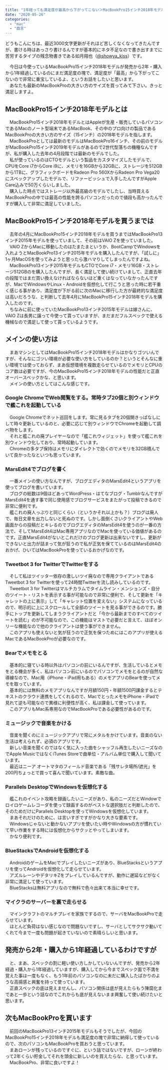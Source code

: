 ```yaml
---
title: "1年経っても満足度が最高から下がってこない＞MacBookPro15インチ2018年モデル"
date: "2020-05-26"
categories: 
  - "mac"
  - "戯言"
---
```


どうもこんにちは、最近3000文字更新がそれほど苦しくなくなってきたんですが、書ける時はあっさり書けるんですが基本的にネタ不足なので書き出すまでに苦労するタイプの残念物書きである如月翔也（[@showya\_kiss](http://twitter.com/showya_kiss)）です。  
  
　今日は今使っているMacBookPro15インチ2018年モデルが発売から2年・購入から1年経過しているのにまだ満足度の塊で、満足度が「最高」から下がってこないので非常に重宝しているよ、というお話をしたいと思います。  
　あなたも最新のMacBookProの大きい方のサイズを買ってみて下さい。きっと満足しますよ。  

## MacBookPro15インチ2018年モデルとは

　MacBookPro15インチ2018年モデルとはAppleが生産・販売しているパソコンであるMacのノート型端末であるMacBook、その中のプロ向けの製品であるMacBookProの大きい方のサイズ（15インチ）の2018年モデルを指します。  
　MacBookProとしては最新のモデルはMacBookPro16インチ、その前のモデルがMacBookPro15インチ2019年モデルがあるので2世代型落ちの機種なんですが、私が購入した去年の4月段階では最新のモデルでした。  
　私が使っているのはCTOモデルという製品をカスタマイズしたモデルで、CPUをCore i7からCore i9に、メモリを16GBから32GBに、ストレージを512GBから1TBに、グラフィックボードをRadeon Pro 560XからRadeon Pro Vega20にスペックアップしたモデルで、リファービッシュで入手したんですがApple Care込みで50万くらいしました。  
　購入した時点ではストレージ以外最高級のモデルでしたし、当時買えるMacBookProの中では最高の性能を誇るパソコンだったので値段も高かったんですが購入して非常に満足していました。  

## MacBookPro15インチ2018年モデルを買うまでは

　去年の4月にMacBookPro15インチ2018年モデルを買うまではMacBookPro13インチ2015年モデルを使っていまして、その前はVAIO Zを使っていました。  
　VAIO ZからMacに移動したのはたまたまというか、BootCampでWindowsを入れようとMacBookPro13インチ2015年モデルを購入したんですが、「試しに」1ヶ月MacOSを使ってみようと思ったら激ハマりしてしまったんですよね。  
　MacBookPro13インチ2015年モデルもCTOでCore i7・メモリ16GB・ストレージ512GBのを購入したんですが、長く満足して使い続けていまして、正直去年の段階ではまだ買い換えなければならないほど重くはなっていなかったんですが、MacでWindowsやLinux・Androidを仮想化して行こうと思った時に若干重く感じる事があり、満足度が下がる前に次のMacに移行した方が最終的な満足度は高いだろうな、と判断して去年4月にMacBookPro15インチ2018年モデルを購入したのです。  
　ちなみに前に使っていたMacBookPro13インチ2015年モデルは嫁さんに、VAIO Zは長男に譲って今使って貰っていますが、まだまだフルスペックで使える機械なので満足して使って貰っているようです。  

## メインの使い方は

　まあマシンとしてはMacBookPro15インチ2018年モデルはかなりゴツいんですが、そんなにゴツい環境が必要な使い方をしているのか？というとそんなに重い環境では使っておらず、まあ仮想環境を複数走らせているのでメモリとCPUのコア数は必要ですが、今のMacBookPro15インチ2018年モデルの性能だと正直オーバースペックかな、と思います。  
　メインの使い方としてはこんな感じです。  

### Google ChromeでWeb閲覧をする。常時タブ20個と別ウィンドウで艦これを起動している

　Google Chromeでネット巡回をします。常に見るタブを20個開きっぱなしにして時々更新しているのと、必要に応じて別ウィンドウでChromeを起動して調べ物をします。  
　それと艦これの廃プレイヤーなので「艦これウィジェット」を使って艦これを別ウィンドウ化しており、常時起動しています。  
　Chromeの多タブ保持はメモリにダイレクトで効くのでメモリを32GB積んでいて良かったなといつも思っています。  

### MarsEdit4でブログを書く

　一番メインの使い方なんですが、ブログエディタのMarsEdit4というアプリを使ってブログを書いています。  
　ブログの総数は9個ほどあってWordPress・はてなブログ・TumblrなんですがMarsEdit4を通す事で同じ使用感でブログサービスをまたがって投稿できるので非常に便利です。  
　艦これの廃人っぷりと同じくらい（というかそれ以上かも？）ブログは廃人で、毎日文章を出力しないと死ぬのです。しかし面倒くさいクライアントやWeb画面からの投稿だとキレるのでブログエディタのMarsEdit4を使うのが一番の方法で、そしてMarsEdit4はMac専用アプリなのでMacを使っている価値があるのです。正直MarsEdit4がないとこれだけのブログ更新は出来ないですし、更新ができないと出力が詰まって気が狂うので私が正気を保てているのはMarsEdit4のおかげ、ひいてはMacBookProを使っているおかげなのです。  

### Tweetbot 3 for TwitterでTwitterをする

　そして私はツイッター依存の激しいツイ廃なので専用クライアントであるTweetbot 3 for Twitterを使って24時間Twitterを流し読みしているのです。  
　Tweetbot 3 for Twitterはマルチカラムでタイムライン・メンションズ・自分のツイート・リストを表示する事が可能なので非常に便利で、そして更新を「キャレットの上に表示」して「キャレット位置を変えない」システムになっているので、明示的に上にスクロールして全部のツイートを見る事ができるのです。勝手にトップを更新してしまうクライアントだと「今から最新までのすべてのツイートを読む」のが不可能なので、この機能はマストで必要だと言えて、ほぼオンリーな機能なので他のクライアントは使う事ができません。  
　このアプリも使えないと気が狂うので正気を保つためにはこのアプリが使えるMacであるMacBookProが必要なのです。  

### Bearでメモをとる

　基本的に寝ている時以外はパソコンの前にいるんですが、生活しているとメモをとる機会が多く、私はパソコン前にいるのでパソコンでメモをとるのが自然な導線なので、Mac用（iPhone・iPad用もある）のメモアプリのBearを使ってメモを取っています。  
　基本的には無料のメモアプリなんですが月額150円・年額1500円課金するとテキストのクラウド連携をしてくれるので、MacでとったメモをiPhone・iPadで見れて逆も可能なので異様に利便性が高く、私は課金して使っています。  
　このアプリもMac系専用なのでMacBookProである必要性があるのです。  

### ミュージックで音楽をかける

　音楽を聞くのにミュージックアプリで常にメタルをかけています。音楽のない生活は考えられず、必須のアプリです。  
　新しい音楽を聞くのではなく気に入った曲をシャッフル再生したいニーズなのでApple MusicではなくiTunes Storeで曲単位・アルバム単位で購入して聞いています。  
　最近はニーア オートマタのフィールド音楽である「残サレタ場所/遮光」を200円ちょっとで買って喜んで聞いています。素敵な曲。  

### Parallels DesktopでWindowsを仮想化する

　艦これのイベント攻略を録画したいニーズがあり、私のニーズだとWindowでロイロゲームレコーダを使って録画するのがベストな選択肢だと判断したので、そのためだけにParallels Desktopを使ってWindowsを仮想化しています。  
　まあそれだけのために、は言いすぎですがかなり大きな要素です。  
　Windowsじゃないと動かないアプリを使いたい時やWindowsの方が慣れていて早い作業をする時には仮想化からサクッとやってしまいます。  
　かなり便利です。  

### BlueStacksでAndroidを仮想化する

　AndroidのゲームをMacでプレイしたいニーズがあり、BlueStacksというアプリを使ってAndroidを仮想化して走らせています。  
　アズルレーンやデタリキZをプレイしているんですが、動作に遅延などがなく非常に満足して使っています。  
　BlueStacksは無料アプリなので無料で色々出来て本当に幸せです。  

### マイクラのサーバーを裏で走らせる

　マインクラフトのマルチプレイを家族でするので、サーバをMacBookProで走らせています。  
　ほとんど負荷はない感じなので問題ないですし、サーバとしてサクサク動いてくれて今まで一度も問題が起きていないので素晴らしいと思います。  

## 発売から2年・購入から1年経過しているわけですが

　と、まあ、スペックの割に軽い使い方しかしていないんですが、発売から2年経過・購入から1年経過していますが、購入してから今までスペック面で不満を覚えた事は一度もなく、もう1年前のパソコンなのに未だに購入したばかりのような高揚感と興奮を持って使っています。  
　正直スペックの底は見えませんし、パソコン関係は底が見えたらもう陳腐化まであと一歩という話なのでこれからも底が見えないまま興奮して使い続けたいと思います。  

## 次もMacBookProを買います

　前回のMacBookPro13インチ2015年モデルもそうでしたが、今回のMacBookPro15インチ2018年モデルも満足度の塊で非常に納得して使っているので、次のパソコンもMacBookProを買おうと思っています。  
　まあローンが残っているのですぐに、という話ではないですが、ローンが終わって2年くらい貯金してそれを頭金に新しいのを買えたらな、と思っています。  
　MacBookPro、非常に良いですよ！
